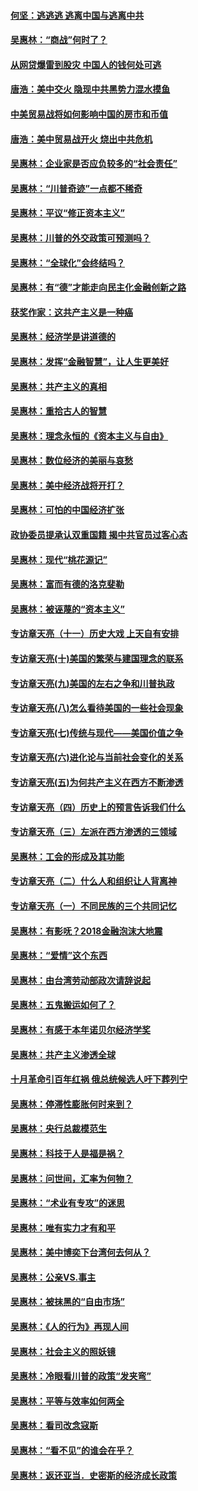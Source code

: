 #### [何坚：逃逃逃 逃离中国与逃离中共](../pages/nsc423/n10592891.md?t=10110032) 

#### [吴惠林：“商战”何时了？](../pages/nsc423/n10573558.md?t=10110032) 

#### [从网贷爆雷到股灾 中国人的钱何处可逃](../pages/nsc423/n10572800.md?t=10110032) 

#### [唐浩：美中交火 隐现中共黑势力混水摸鱼](../pages/nsc423/n10544040.md?t=10110032) 

#### [中美贸易战将如何影响中国的房市和币值](../pages/nsc423/n10543697.md?t=10110032) 

#### [唐浩：美中贸易战开火 烧出中共危机](../pages/nsc423/n10540126.md?t=10110032) 

#### [吴惠林：企业家是否应负较多的“社会责任”](../pages/nsc423/n10535022.md?t=10110032) 

#### [吴惠林：“川普奇迹”一点都不稀奇](../pages/nsc423/n10512808.md?t=10110032) 

#### [吴惠林：平议“修正资本主义”](../pages/nsc423/n10495724.md?t=10110032) 

#### [吴惠林：川普的外交政策可预测吗？](../pages/nsc423/n10462387.md?t=10110032) 

#### [吴惠林：“全球化”会终结吗？](../pages/nsc423/n10452838.md?t=10110032) 

#### [吴惠林：有“德”才能走向民主化金融创新之路](../pages/nsc423/n10432292.md?t=10110032) 

#### [获奖作家：这共产主义是一种癌](../pages/nsc423/n10431541.md?t=10110032) 

#### [吴惠林：经济学是讲道德的](../pages/nsc423/n10398014.md?t=10110032) 

#### [吴惠林：发挥“金融智慧”，让人生更美好](../pages/nsc423/n10375019.md?t=10110032) 

#### [吴惠林：共产主义的真相](../pages/nsc423/n10351394.md?t=10110032) 

#### [吴惠林：重拾古人的智慧](../pages/nsc423/n10337691.md?t=10110032) 

#### [吴惠林：理念永恒的《资本主义与自由》](../pages/nsc423/n10316274.md?t=10110032) 

#### [吴惠林：数位经济的美丽与哀愁](../pages/nsc423/n10292946.md?t=10110032) 

#### [吴惠林：美中经济战将开打？](../pages/nsc423/n10258825.md?t=10110032) 

#### [吴惠林：可怕的中国经济扩张](../pages/nsc423/n10219147.md?t=10110032) 

#### [政协委员提承认双重国籍 揭中共官员过客心态](../pages/nsc423/n10208809.md?t=10110032) 

#### [吴惠林：现代“桃花源记”](../pages/nsc423/n10185234.md?t=10110032) 

#### [吴惠林：富而有德的洛克斐勒](../pages/nsc423/n10142264.md?t=10110032) 

#### [吴惠林：被诬蔑的“资本主义”](../pages/nsc423/n10124816.md?t=10110032) 

#### [专访章天亮（十一）历史大戏 上天自有安排](../pages/nsc423/n10094905.md?t=10110032) 

#### [专访章天亮(十)美国的繁荣与建国理念的联系](../pages/nsc423/n10094899.md?t=10110032) 

#### [专访章天亮(九)美国的左右之争和川普执政](../pages/nsc423/n10094889.md?t=10110032) 

#### [专访章天亮(八)怎么看待美国的一些社会现象](../pages/nsc423/n10094857.md?t=10110032) 

#### [专访章天亮(七)传统与现代——美国价值之争](../pages/nsc423/n10093140.md?t=10110032) 

#### [专访章天亮(六)进化论与当前社会变化的关系](../pages/nsc423/n10092036.md?t=10110032) 

#### [专访章天亮(五)为何共产主义在西方不断渗透](../pages/nsc423/n10083620.md?t=10110032) 

#### [专访章天亮（四）历史上的预言告诉我们什么](../pages/nsc423/n10083606.md?t=10110032) 

#### [专访章天亮（三）左派在西方渗透的三领域](../pages/nsc423/n10081115.md?t=10110032) 

#### [吴惠林：工会的形成及其功能](../pages/nsc423/n10080633.md?t=10110032) 

#### [专访章天亮（二）什么人和组织让人背离神](../pages/nsc423/n10076637.md?t=10110032) 

#### [专访章天亮（一）不同民族的三个共同记忆](../pages/nsc423/n10074188.md?t=10110032) 

#### [吴惠林：有影呒？2018金融泡沫大地震](../pages/nsc423/n10040534.md?t=10110032) 

#### [吴惠林：“爱情”这个东西](../pages/nsc423/n10019423.md?t=10110032) 

#### [吴惠林：由台湾劳动部政次请辞说起](../pages/nsc423/n9979679.md?t=10110032) 

#### [吴惠林：五鬼搬运如何了？](../pages/nsc423/n9925338.md?t=10110032) 

#### [吴惠林：有感于本年诺贝尔经济学奖](../pages/nsc423/n9871883.md?t=10110032) 

#### [吴惠林：共产主义渗透全球](../pages/nsc423/n9812748.md?t=10110032) 

#### [十月革命引百年红祸 俄总统候选人吁下葬列宁](../pages/nsc423/n9810182.md?t=10110032) 

#### [吴惠林：停滞性膨胀何时来到？](../pages/nsc423/n9764136.md?t=10110032) 

#### [吴惠林：央行总裁模范生](../pages/nsc423/n9728134.md?t=10110032) 

#### [吴惠林：科技于人是福是祸？](../pages/nsc423/n9672982.md?t=10110032) 

#### [吴惠林：问世间，汇率为何物？](../pages/nsc423/n9621788.md?t=10110032) 

#### [吴惠林：“术业有专攻”的迷思](../pages/nsc423/n9580363.md?t=10110032) 

#### [吴惠林：唯有实力才有和平](../pages/nsc423/n9529599.md?t=10110032) 

#### [吴惠林：美中博奕下台湾何去何从？](../pages/nsc423/n9483598.md?t=10110032) 

#### [吴惠林：公亲VS.事主](../pages/nsc423/n9425637.md?t=10110032) 

#### [吴惠林：被抹黑的“自由市场”](../pages/nsc423/n9351545.md?t=10110032) 

#### [吴惠林：《人的行为》再现人间](../pages/nsc423/n9296339.md?t=10110032) 

#### [吴惠林：社会主义的照妖镜](../pages/nsc423/n9243460.md?t=10110032) 

#### [吴惠林：冷眼看川普的政策“发夹弯”](../pages/nsc423/n9120684.md?t=10110032) 

#### [吴惠林：平等与效率如何两全](../pages/nsc423/n9075430.md?t=10110032) 

#### [吴惠林：看司改念寇斯](../pages/nsc423/n9024915.md?t=10110032) 

#### [吴惠林：“看不见”的谁会在乎？](../pages/nsc423/n8977488.md?t=10110032) 

#### [吴惠林：返还亚当．史密斯的经济成长政策](../pages/nsc423/n8931896.md?t=10110032) 

